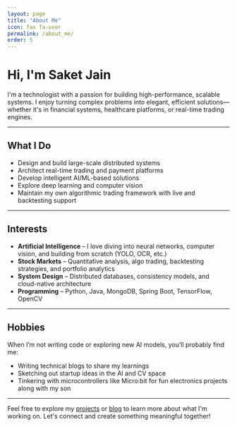 ```yaml
---
layout: page
title: "About Me"
icon: fas fa-user
permalink: /about_me/
order: 5
---
```


# Hi, I'm Saket Jain

I'm a technologist with a passion for building high-performance, scalable systems. I enjoy turning complex problems into elegant, efficient solutions—whether it's in financial systems, healthcare platforms, or real-time trading engines.

---

## What I Do

- Design and build large-scale distributed systems
- Architect real-time trading and payment platforms
- Develop intelligent AI/ML-based solutions
- Explore deep learning and computer vision
- Maintain my own algorithmic trading framework with live and backtesting support

---

## Interests

- **Artificial Intelligence** – I love diving into neural networks, computer vision, and building from scratch (YOLO, OCR, etc.)
- **Stock Markets** – Quantitative analysis, algo trading, backtesting strategies, and portfolio analytics
- **System Design** – Distributed databases, consistency models, and cloud-native architecture
- **Programming** – Python, Java, MongoDB, Spring Boot, TensorFlow, OpenCV

---

## Hobbies

When I’m not writing code or exploring new AI models, you’ll probably find me:

- Writing technical blogs to share my learnings
- Sketching out startup ideas in the AI and CV space
- Tinkering with microcontrollers like Micro:bit for fun electronics projects along with my son

---

Feel free to explore my [projects](/portfolio) or [blog](/) to learn more about what I'm working on. Let's connect and create something meaningful together!
